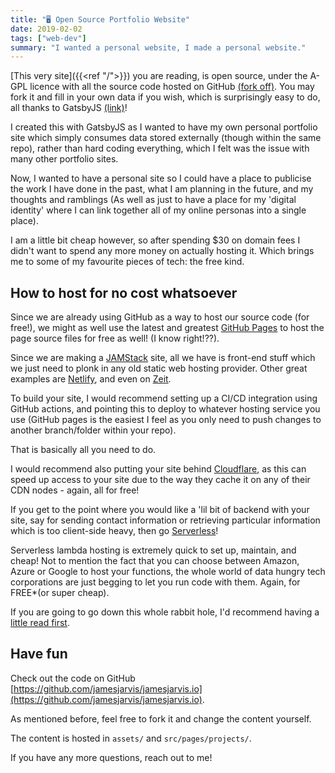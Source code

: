 ```yaml
---
title: "🖥 Open Source Portfolio Website"
date: 2019-02-02
tags: ["web-dev"]
summary: "I wanted a personal website, I made a personal website."
---
```


[This very site]({{<ref "/">}}) you are reading, is open source, under the A-GPL licence with all the source code hosted on GitHub [(fork off)](https://github.com/jamesjarvis/jamesjarvis.io).
You may fork it and fill in your own data if you wish, which is surprisingly easy to do, all thanks to GatsbyJS [(link)](https://www.gatsbyjs.org/)!

I created this with GatsbyJS as I wanted to have my own personal portfolio site which simply consumes data stored externally (though within the same repo), rather than hard coding everything, which I felt was the issue with many other portfolio sites.

Now, I wanted to have a personal site so I could have a place to publicise the work I have done in the past, what I am planning in the future, and my thoughts and ramblings (As well as just to have a place for my 'digital identity' where I can link together all of my online personas into a single place).

I am a little bit cheap however, so after spending \$30 on domain fees I didn't want to spend any more money on actually hosting it. Which brings me to some of my favourite pieces of tech: the free kind.

## How to host for no cost whatsoever

Since we are already using GitHub as a way to host our source code (for free!), we might as well use the latest and greatest [GitHub Pages](https://pages.github.com) to host the page source files for free as well! (I know right!??).

Since we are making a [JAMStack](https://jamstack.org) site, all we have is front-end stuff which we just need to plonk in any old static web hosting provider. Other great examples are [Netlify](https://www.netlify.com), and even on [Zeit](https://zeit.co/now).

To build your site, I would recommend setting up a CI/CD integration using GitHub actions, and pointing this to deploy to whatever hosting service you use (GitHub pages is the easiest I feel as you only need to push changes to another branch/folder within your repo).

That is basically all you need to do.

I would recommend also putting your site behind [Cloudflare](https://www.cloudflare.com), as this can speed up access to your site due to the way they cache it on any of their CDN nodes - again, all for free!

If you get to the point where you would like a 'lil bit of backend with your site, say for sending contact information or retrieving particular information which is too client-side heavy, then go [Serverless](https://serverless.com)!

Serverless lambda hosting is extremely quick to set up, maintain, and cheap! Not to mention the fact that you can choose between Amazon, Azure or Google to host your functions, the whole world of data hungry tech corporations are just begging to let you run code with them. Again, for FREE\*(or super cheap).

If you are going to go down this whole rabbit hole, I'd recommend having a [little read first](https://github.com/DevProgress/onboarding/wiki/Using-Circle-CI-with-Github-Pages-for-Continuous-Delivery).

## Have fun

Check out the code on GitHub [https://github.com/jamesjarvis/jamesjarvis.io](https://github.com/jamesjarvis/jamesjarvis.io).

As mentioned before, feel free to fork it and change the content yourself.

The content is hosted in `assets/` and `src/pages/projects/`.

If you have any more questions, reach out to me!
